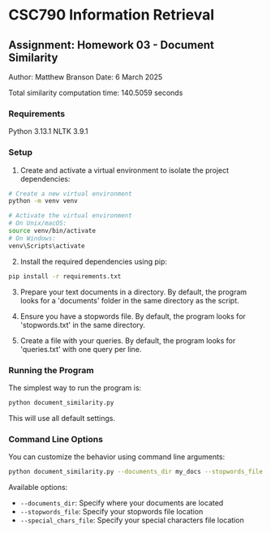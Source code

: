 # CSC790 Information Retrieval
## Assignment: Homework 03 - Document Similarity

Author: Matthew Branson
Date: 6 March 2025

Total similarity computation time: 140.5059 seconds

### Requirements

Python 3.13.1
NLTK 3.9.1

### Setup

1. Create and activate a virtual environment to isolate the project dependencies:

```bash
# Create a new virtual environment
python -m venv venv

# Activate the virtual environment
# On Unix/macOS:
source venv/bin/activate
# On Windows:
venv\Scripts\activate
```

2. Install the required dependencies using pip:

```bash
pip install -r requirements.txt
```

3. Prepare your text documents in a directory. By default, the program looks for a 'documents' folder in the same directory as the script.

4. Ensure you have a stopwords file. By default, the program looks for 'stopwords.txt' in the same directory.

5. Create a file with your queries. By default, the program looks for 'queries.txt' with one query per line.

### Running the Program

The simplest way to run the program is:

```bash
python document_similarity.py
```

This will use all default settings.

### Command Line Options

You can customize the behavior using command line arguments:

```bash
python document_similarity.py --documents_dir my_docs --stopwords_file my_stops.txt --special_chars_file my_special_chars.txt
```

Available options:
- `--documents_dir`: Specify where your documents are located
- `--stopwords_file`: Specify your stopwords file location
- `--special_chars_file`: Specify your special characters file location